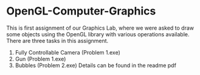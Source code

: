 # OpenGL-Computer-Graphics

This is first assignment of our Graphics Lab, where we were asked to draw some objects using the OpenGL library with various operations available.
There are three tasks in this assignment.
1. Fully Controllable Camera (Problem 1.exe)
2. Gun (Problem 1.exe)
3. Bubbles (Problem 2.exe)
Details can be found in the readme pdf


